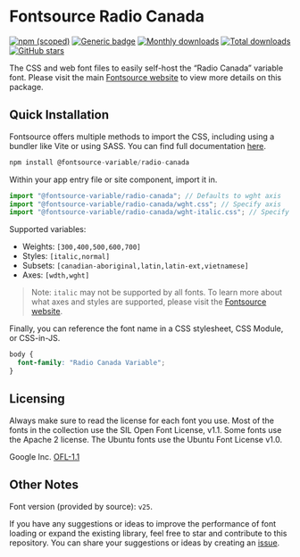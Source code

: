 # Fontsource Radio Canada

[![npm (scoped)](https://img.shields.io/npm/v/@fontsource-variable/radio-canada?color=brightgreen)](https://www.npmjs.com/package/@fontsource-variable/radio-canada) [![Generic badge](https://img.shields.io/badge/fontsource-passing-brightgreen)](https://github.com/fontsource/fontsource) [![Monthly downloads](https://badgen.net/npm/dm/@fontsource-variable/radio-canada)](https://github.com/fontsource/fontsource) [![Total downloads](https://badgen.net/npm/dt/@fontsource-variable/radio-canada)](https://github.com/fontsource/fontsource) [![GitHub stars](https://img.shields.io/github/stars/fontsource/fontsource.svg?style=social&label=Star)](https://github.com/fontsource/fontsource/stargazers)

The CSS and web font files to easily self-host the “Radio Canada” variable font. Please visit the main [Fontsource website](https://fontsource.org/fonts/radio-canada) to view more details on this package.

## Quick Installation

Fontsource offers multiple methods to import the CSS, including using a bundler like Vite or using SASS. You can find full documentation [here](https://fontsource.org/docs/getting-started/introduction).

```javascript
npm install @fontsource-variable/radio-canada
```

Within your app entry file or site component, import it in.

```javascript
import "@fontsource-variable/radio-canada"; // Defaults to wght axis
import "@fontsource-variable/radio-canada/wght.css"; // Specify axis
import "@fontsource-variable/radio-canada/wght-italic.css"; // Specify axis and style
```

Supported variables:
- Weights: `[300,400,500,600,700]`
- Styles: `[italic,normal]`
- Subsets: `[canadian-aboriginal,latin,latin-ext,vietnamese]`
- Axes: `[wdth,wght]`

> Note: `italic` may not be supported by all fonts. To learn more about what axes and styles are supported, please visit the [Fontsource website](https://fontsource.org/fonts/radio-canada).

Finally, you can reference the font name in a CSS stylesheet, CSS Module, or CSS-in-JS.

```css
body {
  font-family: "Radio Canada Variable";
}
```

## Licensing
Always make sure to read the license for each font you use. Most of the fonts in the collection use the SIL Open Font License, v1.1. Some fonts use the Apache 2 license. The Ubuntu fonts use the Ubuntu Font License v1.0.

Google Inc.
[OFL-1.1](http://scripts.sil.org/OFL)

## Other Notes
Font version (provided by source): `v25`.

If you have any suggestions or ideas to improve the performance of font loading or expand the existing library, feel free to star and contribute to this repository. You can share your suggestions or ideas by creating an [issue](https://github.com/fontsource/fontsource/issues).